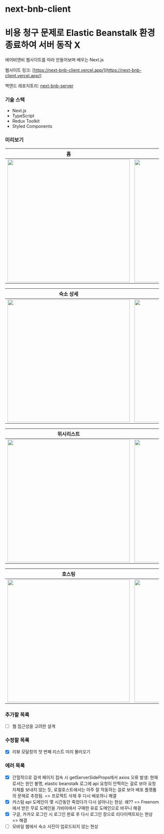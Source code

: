 # next-bnb-client

# 비용 청구 문제로 Elastic Beanstalk 환경 종료하여 서버 동작 X

에어비앤비 웹사이트를 따라 만들어보며 배우는 Next.js

웹사이트 링크: [https://next-bnb-client.vercel.app/](https://next-bnb-client.vercel.app/)

백엔드 레포지토리: [next-bnb-server](https://github.com/Jwlee134/next-bnb-server)

### 기술 스택

- Next.js
- TypeScript
- Redux Toolkit
- Styled Components

### 미리보기

|                                                                홈                                                                 |                                                               검색                                                                |
| :-------------------------------------------------------------------------------------------------------------------------------: | :-------------------------------------------------------------------------------------------------------------------------------: |
| <img src="https://user-images.githubusercontent.com/67630303/114498806-b8baad00-9c5f-11eb-9691-4b855412312c.png" width="400px" /> | <img src="https://user-images.githubusercontent.com/67630303/114499576-582c6f80-9c61-11eb-8e16-ee1e5b8aadb1.png" width="400px" /> |

|                                                             숙소 상세                                                             |                                                              프로필                                                               |
| :-------------------------------------------------------------------------------------------------------------------------------: | :-------------------------------------------------------------------------------------------------------------------------------: |
| <img src="https://user-images.githubusercontent.com/67630303/114502061-194ce880-9c66-11eb-9c0f-5b930945551f.png" width="400px" /> | <img src="https://user-images.githubusercontent.com/67630303/114503686-a8f39680-9c68-11eb-8903-a0ae0126e1c8.png" width="400px" /> |

|                                                            위시리스트                                                             |                                                             숙소 관리                                                             |
| :-------------------------------------------------------------------------------------------------------------------------------: | :-------------------------------------------------------------------------------------------------------------------------------: |
| <img src="https://user-images.githubusercontent.com/67630303/114503525-6b8f0900-9c68-11eb-9f30-8f5eb960c14f.png" width="400px" /> | <img src="https://user-images.githubusercontent.com/67630303/114503805-cd4f7300-9c68-11eb-8f6f-a724f737611a.png" width="400px" /> |

|                                                              호스팅                                                               |                                                               예약                                                               |
| :-------------------------------------------------------------------------------------------------------------------------------: | :------------------------------------------------------------------------------------------------------------------------------: |
| <img src="https://user-images.githubusercontent.com/67630303/114503862-e6f0ba80-9c68-11eb-85a9-ad4581f181bb.png" width="400px" /> | <img src="https://user-images.githubusercontent.com/67630303/114504095-4222ad00-9c69-11eb-9355-75c9f9e99ccd.png" width="400px" > |

### 추가할 목록

- [ ] 웹 접근성을 고려한 설계

### 수정할 목록

- [x] 리뷰 모달창의 첫 번째 리스트 미리 불러오기

### 에러 목록

- [x] 간헐적으로 검색 페이지 접속 시 getServerSideProps에서 axios 오류 발생: 현재로서는 원인 불명, elastic beanstalk 로그에 api 요청이 안찍히는 걸로 보아 요청 자체를 보내지 않는 듯, 로컬호스트에서는 아주 잘 작동하는 걸로 보아 배포 플랫폼의 문제로 추정됨. => 프로젝트 삭제 후 다시 배포하니 해결
- [x] 커스텀 api 도메인이 몇 시간동안 죽었다가 다시 살아나는 현상. 왜?? => Freenom에서 받은 무료 도메인을 가비아에서 구매한 유료 도메인으로 바꾸니 해결
- [x] 구글, 카카오 로그인 시 로그인 완료 후 다시 로그인 창으로 리다이렉트되는 현상 => 해결
- [ ] 모바일 웹에서 숙소 사진이 업로드되지 않는 현상
